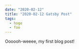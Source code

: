 ```yaml
---
date: "2020-02-12"
title: "2020-02-12 Gatsby Post"
tags:
  - hoge
  - foo
---
```


Oooooh-weeee, my first blog post!
